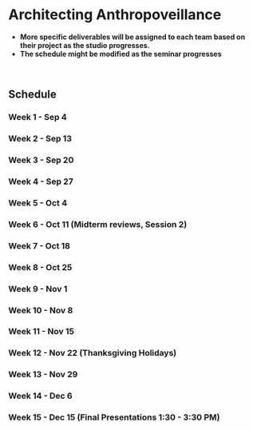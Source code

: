 # Architecting Anthropoveillance

* **More specific deliverables will be assigned to each team based on their project as the studio progresses.**
* **The schedule might be modified as the seminar progresses**

&nbsp;
&nbsp;
&nbsp;

## Schedule

### Week 1 - Sep 4

### Week 2 - Sep 13

### Week 3 - Sep 20

### Week 4 - Sep 27

### Week 5 - Oct 4

### Week 6 - Oct 11 (Midterm reviews, Session 2)

### Week 7 - Oct 18

### Week 8 - Oct 25

### Week 9 - Nov 1

### Week 10 - Nov 8

### Week 11 - Nov 15

### Week 12 - Nov 22 (Thanksgiving Holidays)

### Week 13 - Nov 29

### Week 14 - Dec 6

### Week 15 - Dec 15 (Final Presentations 1:30 - 3:30 PM)
